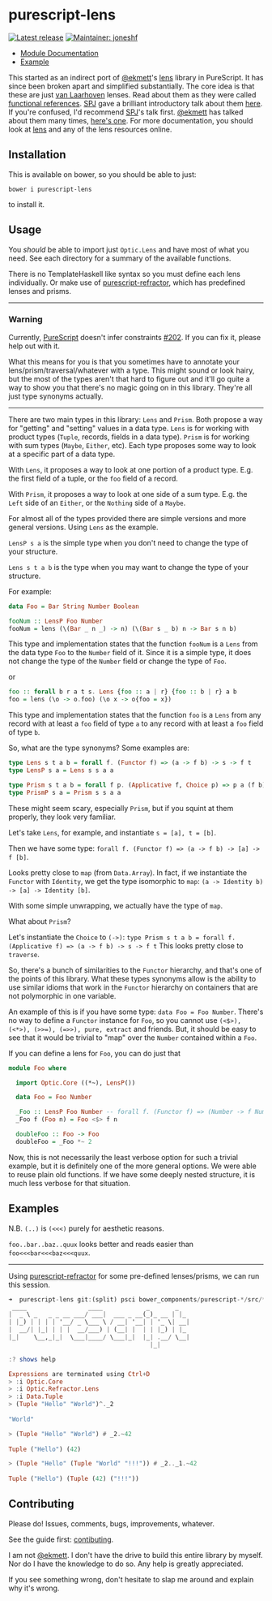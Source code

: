 # purescript-lens

[![Latest release](http://img.shields.io/bower/v/purescript-lens.svg)](https://github.com/purescript-contrib/purescript-lens/releases)
[![Maintainer: joneshf](https://img.shields.io/badge/maintainer-joneshf-lightgrey.svg)](http://github.com/joneshf)

- [Module Documentation](docs/Optic/)
- [Example](test/Main.purs)

This started as an indirect port of [@ekmett][@ekmett]'s [lens][lens] library in PureScript.
It has since been broken apart and simplified substantially.
The core idea is that these are just [van Laarhoven][van Laarhoven] lenses.
Read about them as they were called [functional references][functional references].
[SPJ][SPJ] gave a brilliant introductory talk about them [here][SPJ-talk].
If you're confused, I'd recommend [SPJ][SPJ]'s talk first.
[@ekmett][@ekmett] has talked about them many times, [here's one][ekmett-talk].
For more documentation, you should look at [lens][lens] and any of the lens resources online.

## Installation

This is available on bower, so you should be able to just:

```shell
bower i purescript-lens
```

to install it.

## Usage

You *should* be able to import just `Optic.Lens` and have most of what you need. 
See each directory for a summary of the available functions.

There is no TemplateHaskell like syntax so you must define each lens individually.
Or make use of [purescript-refractor][purescript-refractor], which has predefined lenses and prisms.

----------

### Warning
Currently, [PureScript][PureScript] doesn't infer constraints [#202][#202].
If you can fix it, please help out with it.

What this means for you is that you sometimes have to annotate your lens/prism/traversal/whatever with a type.
This might sound or look hairy, 
but the most of the types aren't that hard to figure out and it'll go quite a way to show you that there's no magic going on in this library.
They're all just type synonyms actually.

----------

There are two main types in this library: `Lens` and `Prism`.
Both propose a way for "getting" and "setting" values in a data type.
`Lens` is for working with product types (`Tuple`, records, fields in a data type).
`Prism` is for working with sum types (`Maybe`, `Either`, etc).
Each type proposes some way to look at a specific part of a data type.

With `Lens`, it proposes a way to look at one portion of a product type. 
E.g. the first field of a tuple, or the `foo` field of a record.

With `Prism`, it proposes a way to look at one side of a sum type.
E.g. the `Left` side of an `Either`, or the `Nothing` side of a `Maybe`.

For almost all of the types provided there are simple versions and more general versions. Using `Lens` as the example.

`LensP s a` is the simple type when you don't need to change the type of your structure.

`Lens s t a b` is the type when you may want to change the type of your structure.

For example:

```purescript
data Foo = Bar String Number Boolean

fooNum :: LensP Foo Number
fooNum = lens (\(Bar _ n _) -> n) (\(Bar s _ b) n -> Bar s n b)
```

This type and implementation states that the function `fooNum` is a `Lens` from the data type `Foo` to the `Number` field of it.
Since it is a simple type, it does not change the type of the `Number` field or change the type of `Foo`.

or

```purescript
foo :: forall b r a t s. Lens {foo :: a | r} {foo :: b | r} a b
foo = lens (\o -> o.foo) (\o x -> o{foo = x})
```

This type and implementation states that the function `foo` is a `Lens` from any record with at least a `foo` field of type `a` to any record with at least a `foo` field of type `b`.

So, what are the type synonyms? Some examples are:

```purescript
type Lens s t a b = forall f. (Functor f) => (a -> f b) -> s -> f t
type LensP s a = Lens s s a a

type Prism s t a b = forall f p. (Applicative f, Choice p) => p a (f b) -> p s (f t)
type PrismP s a = Prism s s a a
```

These might seem scary, especially `Prism`, but if you squint at them properly, they look very familiar.

Let's take `Lens`, for example, and instantiate `s = [a], t = [b]`. 

Then we have some type: `forall f. (Functor f) => (a -> f b) -> [a] -> f [b]`.

Looks pretty close to `map` (from `Data.Array`). 
In fact, if we instantiate the `Functor` with `Identity`, 
we get the type isomorphic to `map`: `(a -> Identity b) -> [a] -> Identity [b]`.

With some simple unwrapping, we actually have the type of `map`.

What about `Prism`?

Let's instantiate the `Choice` to `(->)`: 
`type Prism s t a b = forall f. (Applicative f) => (a -> f b) -> s -> f t`
This looks pretty close to `traverse`.

So, there's a bunch of similarities to the `Functor` hierarchy, and that's one of the points of this library.
What these types synonyms allow is the ability to use similar idioms that work in the `Functor` hierarchy on containers that are not polymorphic in one variable.

An example of this is if you have some type: `data Foo = Foo Number`.
There's no way to define a `Functor` instance for `Foo`, 
so you cannot use `(<$>), (<*>), (>>=), (=>>), pure, extract` and friends.
But, it should be easy to see that it would be trivial to "map" over the `Number` contained within a `Foo`.

If you can define a lens for `Foo`, you can do just that

```purescript
module Foo where

  import Optic.Core ((*~), LensP())

  data Foo = Foo Number

  _Foo :: LensP Foo Number -- forall f. (Functor f) => (Number -> f Number) -> Foo -> f Foo
  _Foo f (Foo n) = Foo <$> f n

  doubleFoo :: Foo -> Foo
  doubleFoo = _Foo *~ 2
```

Now, this is not necessarily the least verbose option for such a trivial example, 
but it is definitely one of the more general options.
We were able to reuse plain old functions.
If we have some deeply nested structure, it is much less verbose for that situation.

## Examples

N.B. `(..)` is `(<<<)` purely for aesthetic reasons.

`foo..bar..baz..quux` looks better and reads easier than `foo<<<bar<<<baz<<<quux`.

----------

Using [purescript-refractor][purescript-refractor] for some pre-defined lenses/prisms, we can run this session.

```purescript
➜  purescript-lens git:(split) psci bower_components/purescript-*/src/**/*.purs
 ____                 ____            _       _   
|  _ \ _   _ _ __ ___/ ___|  ___ _ __(_)_ __ | |_ 
| |_) | | | | '__/ _ \___ \ / __| '__| | '_ \| __|
|  __/| |_| | | |  __/___) | (__| |  | | |_) | |_ 
|_|    \__,_|_|  \___|____/ \___|_|  |_| .__/ \__|
                                       |_|        

:? shows help

Expressions are terminated using Ctrl+D
> :i Optic.Core
> :i Optic.Refractor.Lens
> :i Data.Tuple
> (Tuple "Hello" "World")^._2
  
"World"

> (Tuple "Hello" "World") # _2.~42
  
Tuple ("Hello") (42)

> (Tuple "Hello" (Tuple "World" "!!!")) # _2.._1.~42
  
Tuple ("Hello") (Tuple (42) ("!!!"))
```

## Contributing

Please do! Issues, comments, bugs, improvements, whatever.

See the guide first: [contibuting](CONTRIBUTING.md).

I am not [@ekmett][@ekmett].
I don't have the drive to build this entire library by myself.
Nor do I have the knowledge to do so.
Any help is greatly appreciated.

If you see something wrong, 
don't hesitate to slap me around and explain why it's wrong.

[@ekmett]: https://github.com/ekmett/
[#202]: https://github.com/purescript/purescript/issues/202
[ekmett-talk]: http://youtu.be/cefnmjtAolY
[functional references]: http://twanvl.nl/blog/haskell/cps-functional-references
[lens]: https://github.com/ekmett/lens/
[PureScript]: https://github.com/purescript/purescript/
[purescript-refractor]: https://github.com/joneshf/purescript-refractor/
[SPJ]: http://research.microsoft.com/en-us/people/simonpj/
[SPJ-talk]: https://skillsmatter.com/skillscasts/4251-lenses-compositional-data-access-and-manipulation
[van Laarhoven]: http://twanvl.nl/index
